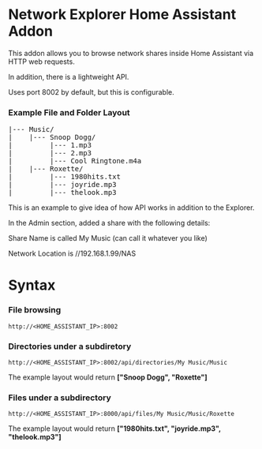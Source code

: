 # Network Explorer Home Assistant Addon

This addon allows you to browse network shares inside Home Assistant via HTTP web requests. 

In addition, there is a lightweight API.

Uses port 8002 by default, but this is configurable.


### Example File and Folder Layout
<pre>
|--- Music/
|    |--- Snoop Dogg/
|         |--- 1.mp3
|         |--- 2.mp3
|         |--- Cool Ringtone.m4a
|    |--- Roxette/
|         |--- 1980hits.txt
|         |--- joyride.mp3
|         |--- thelook.mp3
</pre>
This is an example to give idea of how API works in addition to the Explorer.

In the Admin section, added a share with the following details:

Share Name is called My Music (can call it whatever you like)

Network Location is //192.168.1.99/NAS

# Syntax

### File browsing

```text
http://<HOME_ASSISTANT_IP>:8002
```

 

### Directories under a subdiretory

```text
http://<HOME_ASSISTANT_IP>:8002/api/directories/My Music/Music
```

The example layout would return **["Snoop Dogg", "Roxette"]**

### Files under a subdirectory

```text
http://<HOME_ASSISTANT_IP>:8000/api/files/My Music/Music/Roxette
```

The example layout would return **["1980hits.txt", "joyride.mp3", "thelook.mp3"]**









